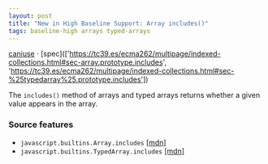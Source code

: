 ```yaml
---
layout: post
title: "New in High Baseline Support: Array includes()"
tags: baseline-high arrays typed-arrays
---
```


[caniuse](https://caniuse.com/?search=array-includes) · [spec](['https://tc39.es/ecma262/multipage/indexed-collections.html#sec-array.prototype.includes', 'https://tc39.es/ecma262/multipage/indexed-collections.html#sec-%25typedarray%25.prototype.includes'])

The `includes()` method of arrays and typed arrays returns whether a given value appears in the array.

### Source features

- ``javascript.builtins.Array.includes`` [[mdn]](https://developer.mozilla.org/en-US/search?q=javascript.builtins.Array.includes)
- ``javascript.builtins.TypedArray.includes`` [[mdn]](https://developer.mozilla.org/en-US/search?q=javascript.builtins.TypedArray.includes)
